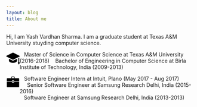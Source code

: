 ```yaml
---
layout: blog
title: About me
---
```


Hi, I am Yash Vardhan Sharma. I am a graduate student at Texas A&M University stuyding computer science.

<img style="float: left;" src="img/cap.png"> &nbsp;&nbsp; Master of Science in Computer Science at Texas A&M University (2016-2018)
&nbsp;&nbsp; Bachelor of Engineering in Computer Science at Birla Institute of Technology, India (2009-2013)
                                         
<img style="float: left;" src="img/work.png"> &nbsp;&nbsp; Software Engineer Intern at Intuit, Plano (May 2017 - Aug 2017)  
&nbsp;&nbsp;&nbsp;&nbsp; Senior Software Engineer at Samsung Research Delhi, India (2015-2016)  
&nbsp;&nbsp;&nbsp;&nbsp;&nbsp;&nbsp;&nbsp;&nbsp;&nbsp;&nbsp;&nbsp; Software Engineer at Samsung Research Delhi, India (2013-2013)
